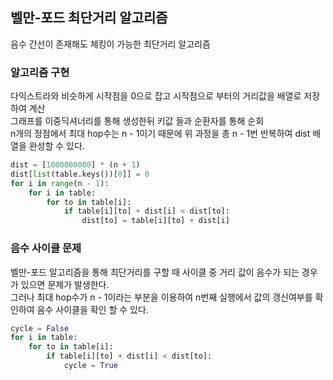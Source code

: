 ## 벨만-포드 최단거리 알고리즘
음수 간선이 존재해도 체킹이 가능한 최단거리 알고리즘  

### 알고리즘 구현
다익스트라와 비슷하게 시작점을 0으로 잡고 시작점으로 부터의 거리값을 배열로 저장하여 계산  
그래프를 이중딕셔너리를 통해 생성한뒤 키값 들과 순환자를 통해 순회  
n개의 정점에서 최대 hop수는 n - 1이기 때문에 위 과정을 총 n - 1번 반복하여 dist 배열을 완성할 수 있다.  
```python
dist = [1000000000] * (n + 1)
dist[list(table.keys())[0]] = 0
for i in range(n - 1):
    for i in table:
        for to in table[i]:
            if table[i][to] + dist[i] < dist[to]:
                dist[to] = table[i][to] + dist[i]
```
  
### 음수 사이클 문제
벨만-포드 알고리즘을 통해 최단거리를 구할 때 사이클 중 거리 값이 음수가 되는 경우가 있으면 문제가 발생한다.  
그러나 최대 hop수가 n - 1이라는 부분을 이용하여 n번째 실행에서 값의 갱신여부를 확인하여 음수 사이클을 확인 할 수 있다.  
```python
cycle = False
for i in table:
    for to in table[i]:
        if table[i][to] + dist[i] < dist[to]:
            cycle = True
```
